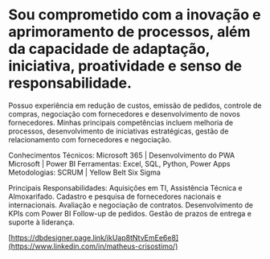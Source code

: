 # Sou comprometido com a inovação e aprimoramento de processos, além da capacidade de adaptação, iniciativa, proatividade e senso de responsabilidade. 
Possuo experiência em redução de custos, emissão de pedidos, controle de compras, negociação com fornecedores e desenvolvimento de novos fornecedores. 
Minhas principais competências incluem melhoria de processos, desenvolvimento de iniciativas estratégicas, gestão de relacionamento com fornecedores e negociação. 

Conhecimentos Técnicos:
Microsoft 365 | Desenvolvimento do PWA Microsoft | Power BI
Ferramentas: Excel, SQL, Python, Power Apps
Metodologias: SCRUM | Yellow Belt Six Sigma

Principais Responsabilidades:
Aquisições em TI, Assistência Técnica e Almoxarifado.
Cadastro e pesquisa de fornecedores nacionais e internacionais.
Avaliação e negociação de contratos.
Desenvolvimento de KPIs com Power BI
Follow-up de pedidos.
Gestão de prazos de entrega e suporte à liderança.


[https://dbdesigner.page.link/ikUap8tNtvEmEe6e8](https://www.linkedin.com/in/matheus-crisostimo/)
